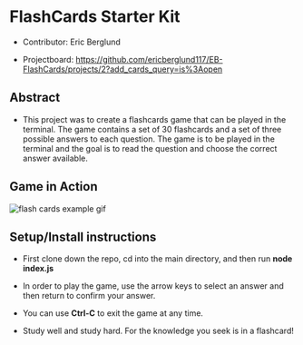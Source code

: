 # FlashCards Starter Kit

- Contributor: Eric Berglund 

- Projectboard: https://github.com/ericberglund117/EB-FlashCards/projects/2?add_cards_query=is%3Aopen

## Abstract

- This project was to create a flashcards game that can be played in the terminal. The game contains a set of 30 flashcards and a set of three possible answers to each question. The game is to be played in the terminal and the goal is to read the question and choose the correct answer available. 

## Game in Action

![flash cards example gif](https://media.giphy.com/media/dyvGSSWUo9C02VU2iV/giphy.gif)

## Setup/Install instructions

- First clone down the repo, cd into the main directory, and then run __node index.js__

- In order to play the game, use the arrow keys to select an answer and then return to confirm your answer. 

- You can use __Ctrl-C__ to exit the game at any time. 

- Study well and study hard. For the knowledge you seek is in a flashcard!
